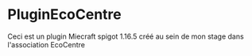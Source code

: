 # PluginEcoCentre

Ceci est un plugin Miecraft spigot 1.16.5 créé au sein de mon stage dans l'association EcoCentre
